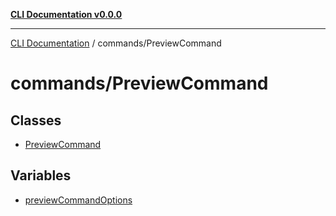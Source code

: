 [**CLI Documentation v0.0.0**](../../README.md)

***

[CLI Documentation](../../modules.md) / commands/PreviewCommand

# commands/PreviewCommand

## Classes

- [PreviewCommand](classes/PreviewCommand.md)

## Variables

- [previewCommandOptions](variables/previewCommandOptions.md)

